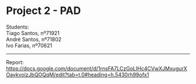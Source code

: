 # Project 2 - PAD

Students:  
Tiago Santos, nº71921  
André Santos, nº71802  
Ivo Farias, nº70621  

---

Report:  
https://docs.google.com/document/d/1rnsFA7LCzGoLIHc4CVwXJMxugurXOaykvoizJbQOQqM/edit?tab=t.0#heading=h.5430rh99ofx1
